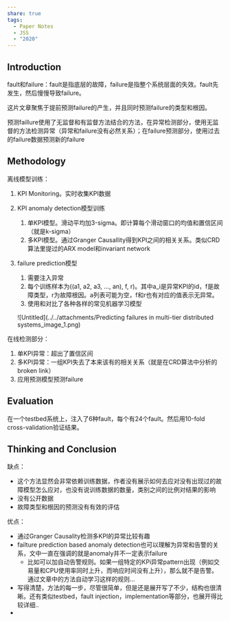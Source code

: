 ```yaml
---
share: true
tags:
  - Paper Notes
  - JSS
  - "2020"
---
```



## Introduction

fault和failure：fault是指底层的故障，failure是指整个系统层面的失效。fault先发生，然后慢慢导致failure。

这片文章聚焦于提前预测failure的产生，并且同时预测failure的类型和根因。

预测faillure使用了无监督和有监督方法结合的方法，在异常检测部分，使用无监督的方法检测异常（异常和failure没有必然关系）；在failure预测部分，使用过去的failure数据预测新的failure

## Methodology

离线模型训练：

1. KPI Monitoring。实时收集KPI数据
2. KPI anomaly detection模型训练
    1. 单KPI模型。滑动平均加3-sigma。即计算每个滑动窗口的均值和置信区间（就是k-sigma）
    2. 多KPI模型。通过Granger Causallity得到KPI之间的相关关系。类似CRD算法里提过的ARX model和invariant network
3. failure prediction模型
    1. 需要注入异常
    2. 每个训练样本为((a1, a2, a3, ..., an), f, r)。其中a_i是异常KPI的id，f是故障类型，r为故障根因。a列表可能为空，f和r也有对应的值表示无异常。
    3. 使用和对比了各种各样的常见机器学习模型

    ![Untitled](../../attachments/Predicting failures in multi-tier distributed systems_image_1.png)
    

在线检测部分：

1. 单KPI异常：超出了置信区间
2. 多KPI异常：一组KPI失去了本来该有的相关关系（就是在CRD算法中分析的broken link）
3. 应用预测模型预测failure

## Evaluation

在一个testbed系统上，注入了6种fault，每个有24个fault。然后用10-fold cross-validation验证结果。

## Thinking and Conclusion

缺点：

- 这个方法显然会非常依赖训练数据，作者没有展示如何去应对没有出现过的故障模型怎么应对，也没有说训练数据的数量，类别之间的比例对结果的影响
- 没有公开数据
- 故障类型和根因的预测没有有效的评估

优点：

- 通过Granger Causality检测多KPI的异常比较有趣
- failture prediction based anomaly detection也可以理解为异常和告警的关系，文中一直在强调的就是anomaly并不一定表示failure
    - 比如可以加自动告警规则。如果一组特定的KPi异常pattern出现（例如交易量和CPU使用率同时上升，而响应时间没有上升），那么就不是告警。通过文章中的方法自动学习这样的规则...
- 写得清楚，方法的每一步，尽管很简单，但是还是展开写了不少，结构也很清晰。还有类似testbed，fault injection，implementation等部分，也展开得比较详细..
-